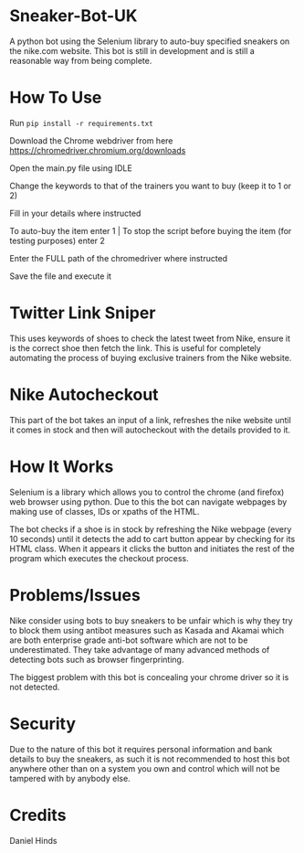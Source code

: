 # Sneaker-Bot-UK
A python bot using the Selenium library to auto-buy specified sneakers on the nike.com website.
This bot is still in development and is still a reasonable way from being complete.

# How To Use
Run `pip install -r requirements.txt`

Download the Chrome webdriver from here https://chromedriver.chromium.org/downloads

Open the main.py file using IDLE

Change the keywords to that of the trainers you want to buy (keep it to 1 or 2)

Fill in your details where instructed

To auto-buy the item enter 1 | To stop the script before buying the item (for testing purposes) enter 2

Enter the FULL path of the chromedriver where instructed

Save the file and execute it



# Twitter Link Sniper
This uses keywords of shoes to check the latest tweet from Nike, ensure it is the correct shoe then fetch the link. This is useful for completely automating the process of buying exclusive trainers from the Nike website.

# Nike Autocheckout
This part of the bot takes an input of a link, refreshes the nike website until it comes in stock and then will autocheckout with the details provided to it.

# How It Works

Selenium is a library which allows you to control the chrome (and firefox) web browser using python. Due to this the bot can navigate webpages by making use of classes, IDs or xpaths of the HTML. 

The bot checks if a shoe is in stock by refreshing the Nike webpage (every 10 seconds) until it detects the add to cart button appear by checking for its HTML class. When it appears it clicks the button and initiates the rest of the program which executes the checkout process.

# Problems/Issues
Nike consider using bots to buy sneakers to be unfair which is why they try to block them using antibot measures such as Kasada and Akamai which are both enterprise grade anti-bot software which are not to be underestimated. They take advantage of many advanced methods of detecting bots such as browser fingerprinting.

The biggest problem with this bot is concealing your chrome driver so it is not detected. 

# Security
Due to the nature of this bot it requires personal information and bank details to buy the sneakers, as such it is not recommended to host this bot anywhere other than on a system you own and control which will not be tampered with by anybody else. 

# Credits 

Daniel Hinds

